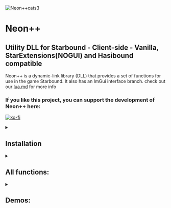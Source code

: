 ![Neon++cats3](https://user-images.githubusercontent.com/111540866/235280308-420053d0-1ebd-4be6-8bce-ffc498dbae2c.png)

# Neon++
## Utility DLL for Starbound - Client-side - Vanilla, StarExtensions(NOGUI) and Hasibound compatible

Neon++ is a dynamic-link library (DLL) that provides a set of functions for use in the game Starbound. It also has an ImGui interface branch.
check out our [lua.md](https://github.com/Starbound-Neon/Neon/blob/main/Lua.md) for more info

### If you like this project, you can support the development of Neon++ here:
[![ko-fi](https://ko-fi.com/img/githubbutton_sm.svg)](https://ko-fi.com/lonaasan)
<details><summary>
  
## Installation
  
</summary>
  
  ### Standalone
  
  Currently, use the injector of your choice and inject Neon++ into the game while in the titlescreen.
  
  ### HasiboundLite
  
  DLL loading is planned in the future, for now, use the standalone way
  
  ### StarExtensions
  
  From the StarExtensions Github Site:
  >You can create a file called libraries.txt in the win64/win32 folder and list other DLLs to load on each line.

  If you, for example, put Neon++ into your win64 folder, you can write:\
  `Neon++.dll` or `Neon++GUI.dll`\
  into the libraries.txt.

</details>
  
<details><summary>
  
## All functions:
  
</summary>
  
  All functions Neon++ provides. Look into [lua.md](https://github.com/Starbound-Neon/Neon/blob/main/Lua.md) for the documentation!

  neon\
  neon.build\
  neon.version\
  neon.name\
  neon.uniqueId\
  neon.reloadMods()\
  neon.warpAnimation(bool)\
  neon.gui\
  neon.gui.openGui()
  
  neon.world\
  neon.world.removeEntity(entityId)\
  neon.world.respawnInWorld(bool)\
  neon.world.reachEntities(bool)\
  neon.world.ignorePhysicsObjectCollisions(bool)\
  neon.world.ignoreProjectileCollisions(bool)\
  neon.world.ignoreVehicleCollisions(bool)
  
  neon.player\
  neon.player.ignoreItemPickup(bool)\
  neon.player.ignoreShipUpdate(bool)\
  neon.player.setName(name)\
  neon.player.setMode(mode)\
  neon.player.setHairDirectives(directives)\
  neon.player.setHairGroup(group)\
  neon.player.setHairType(type)\
  neon.player.setFacialHairDirectives(directives)\
  neon.player.setFacialHairGroup(group)\
  neon.player.setFacialHairType(type)\
  neon.player.setFacialMaskDirectives(directives)\
  neon.player.setFacialMaskGroup(group)\
  neon.player.setFacialMaskType(type)\
  neon.player.setBodyDirectives(directives)\
  neon.player.setEmoteDirectives(directives)
  
  neon.spoof\
  neon.spoof.setPlayerUUID(uuid)\
  neon.spoof.getPlayerUUID()\
  neon.spoof.setAssetDigest(digest)\
  neon.spoof.getAssetDigest()
  
  neon.chat\
  neon.chat.sendMessage(message, chatMode)\
  neon.chat.lastMessage()
</details>

<details><summary>
  
## Demos:
  
</summary>

<details>
<summary><b>Change Difficulty</b></summary>
<br>
  
You messed up in your character creation and accidentally made it hardcore? Neon++ got your back with neon.player.setMode()!\
It lets you easily change your difficulty on the fly, so you can game on without making a new character!
</details>

<details>
<summary><b>Anti-grief & prevent malicious items</b></summary>
<br>
  
Your ship got raided? Other people on the server throw crashing items at you?\
Do not worry, Neon++ has options to protect your shipworld file and your inventory from malicious players!
</details>

<details>
<summary><b>Local Entity Destroy</b></summary>
<br>
Get rid of what you dont like! With Neon++ you can locally destroy entities.
<br>
<br>
  
![Neon_Local_Entity_Destroy](https://user-images.githubusercontent.com/111540866/235007493-9f8d77c3-c257-4f7b-9ce9-c8faf10c5fe1.gif)
</details>

<details>
<summary><b>Asset Spoofing</b></summary>
<br>
  
Tired of being locked from servers that dont allow you to use your fancy custom stuff? Neon++ got your back with asset spoofing!\
Just get the needed asset-digest from the logs and spoof it later with Neon++!
<br>
<br>
  
![Neon_Set_Asset_Digest](https://user-images.githubusercontent.com/111540866/235007533-bb019c40-ac98-42ae-b8d4-51bc289b8dc0.gif)
![Neon_Get_Asset_Digest](https://user-images.githubusercontent.com/111540866/235007537-068e9832-944e-4c6a-9935-fe398e6e53f3.gif)
</details>

<details>
<summary><b>Player UUID Spoofing</b></summary>
<br>
  
Spoof your UUID with Neon++! This provides some protection from unwanted visitors.\
(We will work on ways to make it even more protective!)
<br>
<br>

![Neon_Set_Player_UUID](https://user-images.githubusercontent.com/111540866/235007581-6786e028-b447-4209-b816-85a72c7cc594.gif)
</details>

<details>
<summary><b>Send Chat</b></summary>
<br>
Send your Messages with Neon++! You can also get the last message received.
<br>
<br>
  
![NVIDIA_Share_NJUsodI4hR](https://user-images.githubusercontent.com/111540866/235009671-065dcc8b-9884-464a-a630-66b648be0a70.png)
</details>
  
  and many more! Look in [lua.md](https://github.com/Starbound-Neon/Neon/blob/main/Lua.md) for all functions!
  
</details>
